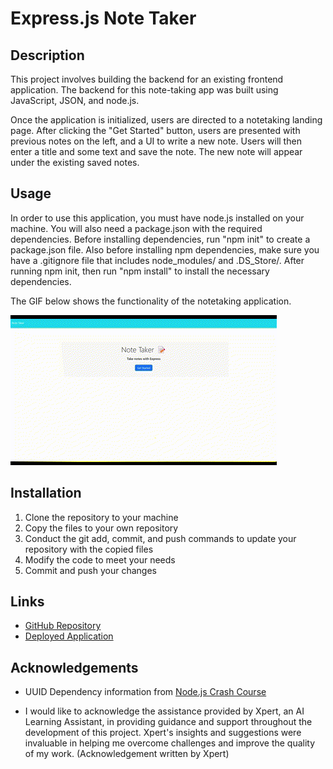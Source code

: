 # Express.js Note Taker

## Description
This project involves building the backend for an existing frontend application. The backend for this note-taking app was built using JavaScript, JSON, and node.js.

Once the application is initialized, users are directed to a notetaking landing page. After clicking the "Get Started" button, users are presented with previous notes on the left, and a UI to write a new note. Users will then enter a title and some text and save the note. The new note will appear under the existing saved notes.

## Usage
In order to use this application, you must have node.js installed on your machine. You will also need a package.json with the required dependencies. Before installing dependencies, run "npm init" to create a package.json file. Also before installing npm dependencies, make sure you have a .gitignore file that includes node_modules/ and .DS_Store/. After running npm init, then run "npm install" to install the necessary dependencies.

The GIF below shows the functionality of the notetaking application.

![Note Taker Functionality](./images/ExpressJSNoteTaker.gif)

## Installation
1. Clone the repository to your machine
2. Copy the files to your own repository
3. Conduct the git add, commit, and push commands to update your repository with the copied files
4. Modify the code to meet your needs
5. Commit and push your changes

## Links
- [GitHub Repository](https://github.com/hwoolford/express.js-note-taker) 
- [Deployed Application](https://expressjsnotes-2ff30fffe413.herokuapp.com/)

## Acknowledgements
- UUID Dependency information from [Node.js Crash Course](https://youtu.be/fBNz5xF-Kx4)

- I would like to acknowledge the assistance provided by Xpert, an AI Learning Assistant, in providing guidance and support throughout the development of this project. Xpert's insights and suggestions were invaluable in helping me overcome challenges and improve the quality of my work. (Acknowledgement written by Xpert)




